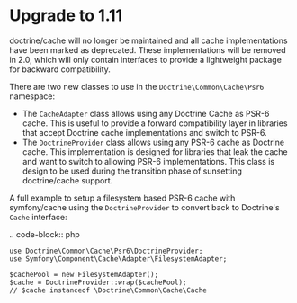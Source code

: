 # Upgrade to 1.11

doctrine/cache will no longer be maintained and all cache implementations have
been marked as deprecated. These implementations will be removed in 2.0, which
will only contain interfaces to provide a lightweight package for backward
compatibility.

There are two new classes to use in the `Doctrine\Common\Cache\Psr6` namespace:
* The `CacheAdapter` class allows using any Doctrine Cache as PSR-6 cache. This
  is useful to provide a forward compatibility layer in libraries that accept
  Doctrine cache implementations and switch to PSR-6.
* The `DoctrineProvider` class allows using any PSR-6 cache as Doctrine cache.
  This implementation is designed for libraries that leak the cache and want to
  switch to allowing PSR-6 implementations. This class is design to be used
  during the transition phase of sunsetting doctrine/cache support.

A full example to setup a filesystem based PSR-6 cache with symfony/cache
using the `DoctrineProvider` to convert back to Doctrine's `Cache` interface:

.. code-block:: php

    use Doctrine\Common\Cache\Psr6\DoctrineProvider;
    use Symfony\Component\Cache\Adapter\FilesystemAdapter;

    $cachePool = new FilesystemAdapter();
    $cache = DoctrineProvider::wrap($cachePool);
    // $cache instanceof \Doctrine\Common\Cache\Cache
